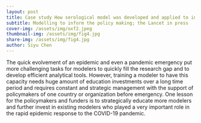 ```yaml
---
layout: post
title: Case study How serological model was developed and applied to inform COVID-19 responses in Afghanistan
subtitle: Modelling to inform the policy making; the Lancet in press
cover-img: /assets/img/oxf2.jpeg
thumbnail-img: /assets/img/fig4.jpg
share-img: /assets/img/fig4.jpg
author: Siyu Chen
---
```

The quick evolvement of an epidemic and even a pandemic emergency put more challenging tasks for modelers to quickly fill the research gap and to develop efficient analytical tools. However, training a modeler to have this capacity needs huge amount of education investments over a long time period and requires constant and strategic management with the support of policymakers of one country or organization before emergency. One lesson for the policymakers and funders is to strategically educate more modelers and further invest in existing modelers who played a very important role in the rapid epidemic response to the COVID-19 pandemic.

